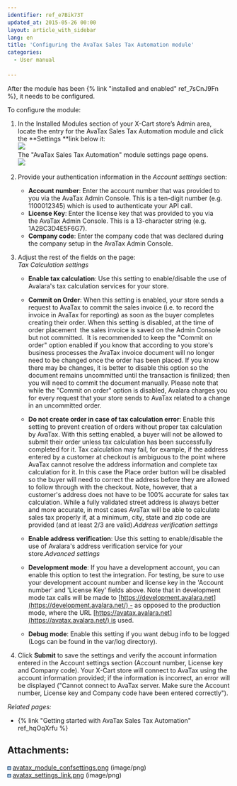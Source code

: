 ```yaml
---
identifier: ref_e7Bik73T
updated_at: 2015-05-26 00:00
layout: article_with_sidebar
lang: en
title: 'Configuring the AvaTax Sales Tax Automation module'
categories:
  - User manual

---
```



After the module has been {% link "installed and enabled" ref_7sCnJ9Fn %}, it needs to be configured.

To configure the module:

1.  In the Installed Modules section of your X-Cart store’s Admin area, locate the entry for the AvaTax Sales Tax Automation module and click the **Settings **link below it:  
    ![]({{site.baseurl}}/attachments/8749239/8717991.png?effects=drop-shadow)  
    The "AvaTax Sales Tax Automation" module settings page opens.  
    ![]({{site.baseurl}}/attachments/8749239/8717393.png?effects=drop-shadow)
2.  Provide your authentication information in the _Account settings_ section:  

    *   **Account number**: Enter the account number that was provided to you via the AvaTax Admin Console. This is a ten-digit number (e.g. 1100012345) which is used to authenticate your API call.
    *   **License Key**: Enter the license key that was provided to you via the AvaTax Admin Console. This is a 13-character string (e.g. 1A2BC3D4E5F6G7).
    *   **Company code**: Enter the company code that was declared during the company setup in the AvaTax Admin Console. 
3.  Adjust the rest of the fields on the page:  
    _Tax Calculation settings_
    *   **Enable tax calculation**: Use this setting to enable/disable the use of Avalara's tax calculation services for your store.
    *   **Commit on Order**: When this setting is enabled, your store sends a request to AvaTax to commit the sales invoice (i.e. to record the invoice in AvaTax for reporting) as soon as the buyer completes creating their order. When this setting is disabled, at the time of order placement  the sales invoice is saved on the Admin Console but not committed.  It is recommended to keep the "Commit on order" option enabled if you know that according to you store's business processes the AvaTax invoice document will no longer need to be changed once the order has been placed. If you know there may be changes, it is better to disable this option so the document remains uncommitted until the transaction is finilized; then you will need to commit the document manually. Please note that while the "Commit on order" option is disabled, Avalara charges you for every request that your store sends to AvaTax related to a change in an uncommitted order. 

    *   **Do not create order in case of tax calculation error**: Enable this setting to prevent creation of orders without proper tax calculation by AvaTax. With this setting enabled, a buyer will not be allowed to submit their order unless tax calculation has been successfully completed for it. Tax calculation may fail, for example, if the address entered by a customer at checkout is ambiguous to the point where AvaTax cannot resolve the address information and complete tax calculation for it. In this case the Place order button will be disabled so the buyer will need to correct the address before they are allowed to follow through with the checkout. Note, however, that a customer's address does not have to be 100% accurate for sales tax calculation. While a fully validated street address is always better and more accurate, in most cases AvaTax will be able to calculate sales tax properly if, at a minimum, city, state and zip code are provided (and at least 2/3 are valid)._Address verification settings_
    *   **Enable address verification**: Use this setting to enable/disable the use of Avalara's address verification service for your store._Advanced settings_
    *   **Development mode**: If you have a development account, you can enable this option to test the integration. For testing, be sure to use your development account number and license key in the 'Account number' and 'License Key' fields above. Note that in development mode tax calls will be made to [https://development.avalara.net](https://development.avalara.net/) - as opposed to the production mode, where the URL [https://avatax.avalara.net](https://avatax.avalara.net/) is used.
    *   **Debug mode**: Enable this setting if you want debug info to be logged (Logs can be found in the var/log directory).
4.  Click **Submit** to save the settings and verify the account information entered in the Account settings section (Account number, License key and Company code). Your X-Cart store will connect to AvaTax using the account information provided; if the information is incorrect, an error will be displayed ("Cannot connect to AvaTax server. Make sure the Account number, License key and Company code have been entered correctly").

_Related pages:_

*   {% link "Getting started with AvaTax Sales Tax Automation" ref_hqOqXrfu %}

## Attachments:

![](images/icons/bullet_blue.gif) [avatax_module_confsettings.png]({{site.baseurl}}/attachments/8749239/8717393.png) (image/png)  
![](images/icons/bullet_blue.gif) [avatax_settings_link.png]({{site.baseurl}}/attachments/8749239/8717991.png) (image/png)